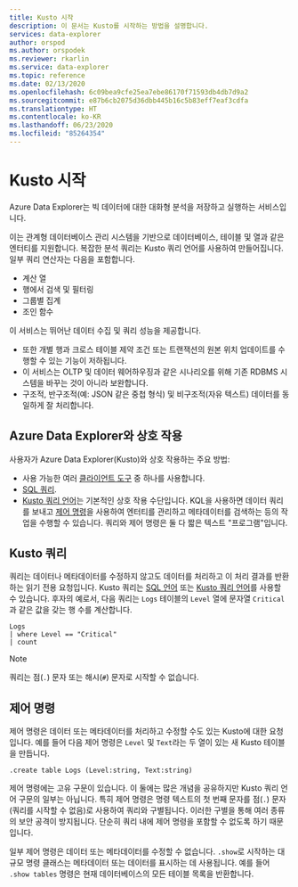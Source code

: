```yaml
---
title: Kusto 시작
description: 이 문서는 Kusto를 시작하는 방법을 설명합니다.
services: data-explorer
author: orspod
ms.author: orspodek
ms.reviewer: rkarlin
ms.service: data-explorer
ms.topic: reference
ms.date: 02/13/2020
ms.openlocfilehash: 6c09bea9cfe25ea7ebe86170f71593db4db7d9a2
ms.sourcegitcommit: e87b6cb2075d36dbb445b16c5b83eff7eaf3cdfa
ms.translationtype: HT
ms.contentlocale: ko-KR
ms.lasthandoff: 06/23/2020
ms.locfileid: "85264354"
---
```

# <a name="getting-started-with-kusto"></a>Kusto 시작

Azure Data Explorer는 빅 데이터에 대한 대화형 분석을 저장하고 실행하는 서비스입니다.

이는 관계형 데이터베이스 관리 시스템을 기반으로 데이터베이스, 테이블 및 열과 같은 엔터티를 지원합니다. 복잡한 분석 쿼리는 Kusto 쿼리 언어를 사용하여 만들어집니다. 일부 쿼리 연산자는 다음을 포함합니다.
* 계산 열
* 행에서 검색 및 필터링
* 그룹별 집계
* 조인 함수

이 서비스는 뛰어난 데이터 수집 및 쿼리 성능을 제공합니다. 
* 또한 개별 행과 크로스 테이블 제약 조건 또는 트랜잭션의 원본 위치 업데이트를 수행할 수 있는 기능이 저하됩니다. 
* 이 서비스는 OLTP 및 데이터 웨어하우징과 같은 시나리오를 위해 기존 RDBMS 시스템을 바꾸는 것이 아니라 보완합니다.
* 구조적, 반구조적(예: JSON 같은 중첩 형식) 및 비구조적(자유 텍스트) 데이터를 동일하게 잘 처리합니다.

## <a name="interacting-with-azure-data-explorer"></a>Azure Data Explorer와 상호 작용

사용자가 Azure Data Explorer(Kusto)와 상호 작용하는 주요 방법:
* 사용 가능한 여러 [클라이언트 도구](../tools/index.md) 중 하나를 사용합니다. 
* [SQL 쿼리](../api/tds/t-sql.md).
*  [Kusto 쿼리 언어](../query/index.md)는 기본적인 상호 작용 수단입니다. KQL을 사용하면 데이터 쿼리를 보내고 [제어 명령](../management/index.md)을 사용하여 엔터티를 관리하고 메타데이터를 검색하는 등의 작업을 수행할 수 있습니다.
쿼리와 제어 명령은 둘 다 짧은 텍스트 "프로그램"입니다.

## <a name="kusto-queries"></a>Kusto 쿼리

쿼리는 데이터나 메타데이터를 수정하지 않고도 데이터를 처리하고 이 처리 결과를 반환하는 읽기 전용 요청입니다. Kusto 쿼리는 [SQL 언어](../api/tds/t-sql.md) 또는 [Kusto 쿼리 언어](../query/index.md)를 사용할 수 있습니다. 후자의 예로서, 다음 쿼리는 `Logs` 테이블의 `Level` 열에 문자열 `Critical`과 같은 값을 갖는 행 수를 계산합니다.

```kusto
Logs
| where Level == "Critical"
| count
```

> [!NOTE]
> 쿼리는 점(`.`) 문자 또는 해시(`#`) 문자로 시작할 수 없습니다.

## <a name="control-commands"></a>제어 명령

제어 명령은 데이터 또는 메타데이터를 처리하고 수정할 수도 있는 Kusto에 대한 요청입니다. 예를 들어 다음 제어 명령은 `Level` 및 `Text`라는 두 열이 있는 새 Kusto 테이블을 만듭니다.

```kusto
.create table Logs (Level:string, Text:string)
```

제어 명령에는 고유 구문이 있습니다. 이 둘에는 많은 개념을 공유하지만 Kusto 쿼리 언어 구문의 일부는 아닙니다. 특히 제어 명령은 명령 텍스트의 첫 번째 문자를 점(`.`) 문자(쿼리를 시작할 수 없음)로 사용하여 쿼리와 구별됩니다.
이러한 구별을 통해 여러 종류의 보안 공격이 방지됩니다. 단순히 쿼리 내에 제어 명령을 포함할 수 없도록 하기 때문입니다.

일부 제어 명령은 데이터 또는 메타데이터를 수정할 수 없습니다. `.show`로 시작하는 대규모 명령 클래스는 메타데이터 또는 데이터를 표시하는 데 사용됩니다. 예를 들어 `.show tables` 명령은 현재 데이터베이스의 모든 테이블 목록을 반환합니다.
